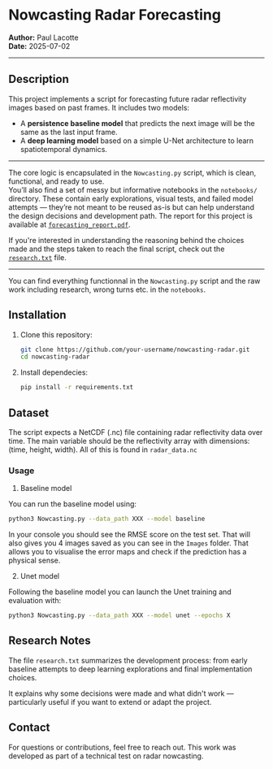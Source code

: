 # Nowcasting Radar Forecasting

**Author:** Paul Lacotte  
**Date:** 2025-07-02  

---

## Description

This project implements a script for forecasting future radar reflectivity images based on past frames. It includes two models:

- A **persistence baseline model** that predicts the next image will be the same as the last input frame.  
- A **deep learning model** based on a simple U-Net architecture to learn spatiotemporal dynamics.

---

The core logic is encapsulated in the `Nowcasting.py` script, which is clean, functional, and ready to use.  
You’ll also find a set of messy but informative notebooks in the `notebooks/` directory. These contain early explorations, visual tests, and failed model attempts — they’re not meant to be reused as-is but can help understand the design decisions and development path. The report for this project is available at [`forecasting_report.pdf`](./forecasting_report.pdf).

If you're interested in understanding the reasoning behind the choices made and the steps taken to reach the final script, check out the [`research.txt`](./research.txt) file.

---

You can find everything functionnal in the `Nowcasting.py` script and the raw work including research, wrong turns etc. in the `notebooks`. 

## Installation

1. Clone this repository:

   ```bash
   git clone https://github.com/your-username/nowcasting-radar.git
   cd nowcasting-radar
   
2. Install dependecies:

   ```bash
   pip install -r requirements.txt

## Dataset 

The script expects a NetCDF (.nc) file containing radar reflectivity data over time.
The main variable should be the reflectivity array with dimensions:
(time, height, width). All of this is found in `radar_data.nc` 

### Usage 

1. Baseline model 

You can run the baseline model using: 

   ```bash
   python3 Nowcasting.py --data_path XXX --model baseline
   ```
In your console you should see the RMSE score on the test set. 
That will also gives you 4 images saved as you can see in the `Images` folder. That allows you to visualise the error maps and check if the prediction has a physical sense. 

2. Unet model

Following the baseline model you can launch the Unet training and evaluation with: 

   ```bash
   python3 Nowcasting.py --data_path XXX --model unet --epochs X
   ```

## Research Notes 
The file `research.txt` summarizes the development process: from early baseline attempts to deep learning explorations and final implementation choices.

It explains why some decisions were made and what didn't work — particularly useful if you want to extend or adapt the project.

## Contact 

For questions or contributions, feel free to reach out. 
This work was developed as part of a technical test on radar nowcasting. 
